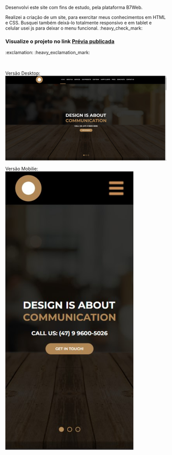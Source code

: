 <p>Desenvolvi este site com fins de estudo, pela plataforma B7Web.</p>
<p>Realizei a criação de um site, para exercitar meus conhecimentos em HTML e CSS. Busquei também deixá-lo totalmente responsivo e em tablet e celular usei js para deixar o menu funcional. :heavy_check_mark: </p> 


 <h3>Visualize o projeto no link <a href="https://eclectic-dodol-561918.netlify.app/" target="_blank"> Prévia publicada </a></h3> :exclamation:
:heavy_exclamation_mark:

<br><br>
Versão Desktop: <br>
<img src='media/bannermd.jpg' width="600px" height="auto" align="center" />
<br><br>
Versão Mobilie:<br>
<img src='media/mobilemd.jpg' width="400px" height="auto" align="center"/>
